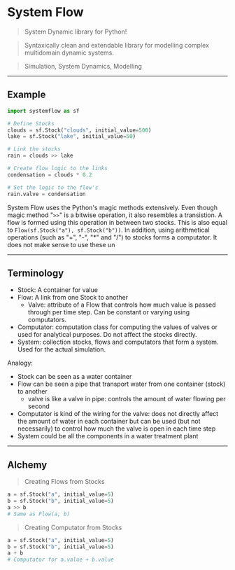 
# System Flow

> System Dynamic library for Python!

> Syntaxically clean and extendable library for modelling complex multidomain dynamic systems.

> Simulation, System Dynamics, Modelling


---

## Example

```python
import systemflow as sf

# Define Stocks 
clouds = sf.Stock("clouds", initial_value=500)
lake = sf.Stock("lake", initial_value=50)

# Link the stocks
rain = clouds >> lake

# Create flow logic to the links
condensation = clouds * 0.2

# Set the logic to the flow's 
rain.valve = condensation

```
System Flow uses the Python's magic methods extensively. Even though magic method "```>>```"  is a bitwise operation, it also resembles a transistion. A flow is formed using this operation in between two stocks. This is also equal to ```Flow(sf.Stock("a"), sf.Stock("b"))```.
In addition, using arithmetical operations (such as "+", "-", "*" and "/") to stocks forms a computator. It does not make sense to use these un

---
## Terminology
- Stock: A container for value
- Flow: A link from one Stock to another
    - Valve: attribute of a Flow that controls how much value is passed through per time step. Can be constant or varying using computators.
- Computator: computation class for computing the values of valves or used for analytical purposes. Do not affect the stocks directly.
- System: collection stocks, flows and computators that form a system. Used for the actual simulation.

Analogy:
- Stock can be seen as a water container
- Flow can be seen a pipe that transport water from one container (stock) to another
    - valve is like a valve in pipe: controls the amount of water flowing per second
- Computator is kind of the wiring for the valve: does not directly affect the amount of water in each container but can be used (but not necessarily) to control how much the valve is open in each time step
- System could be all the components in a water treatment plant

---
## Alchemy
> Creating Flows from Stocks
```python
a = sf.Stock("a", initial_value=5)
b = sf.Stock("b", initial_value=5)
a >> b
# Same as Flow(a, b)
```

> Creating Computator from Stocks
```python
a = sf.Stock("a", initial_value=5)
b = sf.Stock("b", initial_value=5)
a + b
# Computator for a.value + b.value 
```
